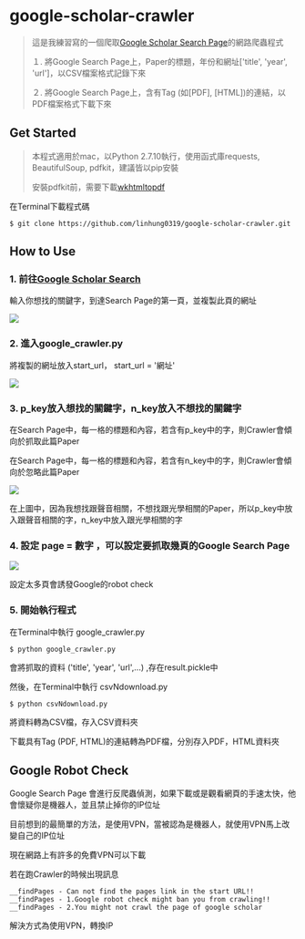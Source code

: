 # google-scholar-crawler

>這是我練習寫的一個爬取[Google Scholar Search Page](https://scholar.google.com.tw)的網路爬蟲程式
>
>１. 將Google Search Page上，Paper的標題，年份和網址['title', 'year', 'url']，以CSV檔案格式記錄下來
>
>２. 將Google Search Page上，含有Tag (如[PDF], [HTML])的連結，以PDF檔案格式下載下來

## Get Started

>本程式適用於mac，以Python 2.7.10執行，使用函式庫requests, BeautifulSoup, pdfkit，建議皆以pip安裝
>
>安裝pdfkit前，需要下載[wkhtmltopdf](https://wkhtmltopdf.org/downloads.html)

在Terminal下載程式碼

```
$ git clone https://github.com/linhung0319/google-scholar-crawler.git
```

## How to Use

### 1. 前往[Google Scholar Search](https://scholar.google.com.tw)

輸入你想找的關鍵字，到達Search Page的第一頁，並複製此頁的網址

![](https://github.com/linhung0319/google-scholar-crawler/blob/master/page.png)

### 2. 進入google_crawler.py

將複製的網址放入start_url， start_url = '網址'

![](https://github.com/linhung0319/google-scholar-crawler/blob/master/url.png)

### 3. p_key放入想找的關鍵字，n_key放入不想找的關鍵字

在Search Page中，每一格的標題和內容，若含有p_key中的字，則Crawler會傾向於抓取此篇Paper

在Search Page中，每一格的標題和內容，若含有n_key中的字，則Crawler會傾向於忽略此篇Paper

![](https://github.com/linhung0319/google-scholar-crawler/blob/master/key.png)

在上圖中，因為我想找跟聲音相關，不想找跟光學相關的Paper，所以p_key中放入跟聲音相關的字，n_key中放入跟光學相關的字

### 4. 設定 page = 數字 ，可以設定要抓取幾頁的Google Search Page

![](https://github.com/linhung0319/google-scholar-crawler/blob/master/set.png)

設定太多頁會誘發Google的robot check

### 5. 開始執行程式

在Terminal中執行 google_crawler.py

```
$ python google_crawler.py
```

會將抓取的資料 ('title', 'year', 'url',...) ,存在result.pickle中

然後，在Terminal中執行 csvNdownload.py

```
$ python csvNdownload.py
```

將資料轉為CSV檔，存入CSV資料夾

下載具有Tag (PDF, HTML)的連結轉為PDF檔，分別存入PDF，HTML資料夾

## Google Robot Check

Google Search Page 會進行反爬蟲偵測，如果下載或是觀看網頁的手速太快，他會懷疑你是機器人，並且禁止掉你的IP位址

目前想到的最簡單的方法，是使用VPN，當被認為是機器人，就使用VPN馬上改變自己的IP位址

現在網路上有許多的免費VPN可以下載

若在跑Crawler的時候出現訊息

```
__findPages - Can not find the pages link in the start URL!!
__findPages - 1.Google robot check might ban you from crawling!!
__findPages - 2.You might not crawl the page of google scholar

```

解決方式為使用VPN，轉換IP
